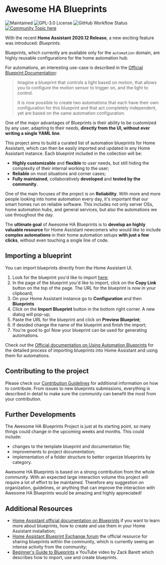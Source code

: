# Awesome HA Blueprints

![Maintained](https://img.shields.io/badge/maintained-yes-brightgreen) ![GPL-3.0 License](https://img.shields.io/github/license/EPMatt/awesome-ha-blueprints) ![GitHub Workflow Status](https://img.shields.io/github/workflow/status/epmatt/awesome-ha-blueprints/Continuous%20Integration?label=checks%20and%20build) [![Community Topic here](https://img.shields.io/badge/discussion-here-blue)](https://community.home-assistant.io/t/awesome-ha-blueprints-a-curated-list-of-blueprints-easily-create-controller-based-automations-remotes-switches-for-controlling-lights-media-players-and-more/256687)

With the recent **Home Assistant 2020.12 Release**, a new exciting feature was introduced: _Blueprints_.

Blueprints, which currently are available only for the `automation` domain, are highly reusable configurations for the home automation hub.

For automations, an interesting use-case is described in the [Official Blueprint Documentation](https://www.home-assistant.io/docs/blueprint/):

> Imagine a blueprint that controls a light based on motion, that allows you to configure the motion sensor to trigger on, and the light to control.
>
> It is now possible to create two automations that each have their own configuration for this blueprint and that act completely independent, yet are based on the same automation configuration.

One of the major advantages of Blueprints is their ability to be customized by any user, adapting to their needs, **directly from the UI, without ever writing a single YAML line**.

This project aims to build a curated list of automation blueprints for Home Assistant, which can then be easily imported and updated in any Home Assistant instance. Each blueprint included in the collection will be:

- **Highly customizable** and **flexible** to user needs, but still hiding the complexity of their internal working to the user;
- **Reliable** on most situations and corner cases;
- **Fully maintained**, collaboratively **developed** and **tested by the community**.

One of the main focuses of the project is on **Reliability**. With more and more people looking into home automation every day, it's important that our smart homes run on reliable software. This includes not only server OSs, home automation hubs, and general services, but also the automations we use throughout the day.

The **ultimate goal** of Awesome HA Blueprints is to **develop an highly valuable resource** for Home Assistant newcomers who would like to include **complex automations** in their home automation setups **with just a few clicks**, without even touching a single line of code.

## Importing a blueprint

You can import blueprints directly from the Home Assistant UI.

1. Look for the blueprint you'd like to import [here](https://epmatt.github.io/awesome-ha-blueprints/blueprints);
2. In the page of the blueprint you'd like to import, click on the **Copy Link** button on the top of the page. The URL for the blueprint is now in your clipboard;
3. On your Home Assistant instance go to **Configuration** and then **Blueprints**
4. Click on the **Import Blueprint** button in the bottom right corner. A new dialog will pop-up;
5. Paste the URL for the blueprint and click on **Preview Blueprint**;
6. If desided change the name of the blueprint and finish the import;
7. You're good to go! Now your blueprint can be used for generating automations.

Check out the [Official documentation on Using Automation Blueprints](https://www.home-assistant.io/docs/automation/using_blueprints/) for the detailed process of importing blueprints into Home Assistant and using them for automations.

## Contributing to the project

Please check our [Contribution Guidelines](https://github.com/EPMatt/awesome-ha-blueprints/blob/main/CONTRIBUTING.md) for additional information on how to contribute. From issues to new blueprints submissions, everything is described in detail to make sure the community can benefit the most from your contribution.

## Further Developments

The Awesome HA Blueprints Project is just at its starting point, so many things could change in the upcoming weeks and months. This could include:

- changes to the template blueprint and documentation file;
- improvements to project documentation;
- implementation of a folder structure to better organize blueprints by category.

Awesome HA Blueprints is based on a strong contribution from the whole community. With an expected large interaction volume this project will require a lot of effort to be maintained. Therefore any suggestion on organization, guidelines, or anything that can improve the interaction with Awesome HA Blueprints would be amazing and highly appreciated!

## Additional Resources

- [Home Assistant official documentation on Blueprints](https://www.home-assistant.io/docs/blueprint/) if you want to learn more about blueprints, how to create and use them in your Home Assistant installation;
- [Home Assistant Blueprint Exchange forum](https://community.home-assistant.io/c/blueprints-exchange) the official resource for sharing blueprints within the community, which is currently seeing an intense activity from the community;
- [Beginner's Guide to Blueprints](https://youtu.be/oFcRe91LH1E) a YouTube video by Zack Barett which describes how to import, use and create blueprints.
